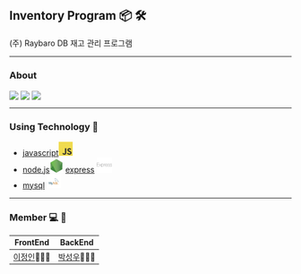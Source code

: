 ## Inventory Program 📦 🛠 <br>

(주) Raybaro DB 재고 관리 프로그램 

--- 
### About 


<img src="https://user-images.githubusercontent.com/43091713/107663624-eb334280-6cce-11eb-9c49-6d1c76635ebd.png" width="50%" align="center">
<img src="https://user-images.githubusercontent.com/43091713/107663466-c048ee80-6cce-11eb-99b8-a52ed3e17b66.png" width="50%" align="center"> 
<img src="https://user-images.githubusercontent.com/43091713/107663396-ad361e80-6cce-11eb-9481-3c5cbba0acb7.png" width="50%" align="center">

---

### Using Technology 🤖
- [javascript]()<code><img height="25" src="https://raw.githubusercontent.com/github/explore/80688e429a7d4ef2fca1e82350fe8e3517d3494d/topics/javascript/javascript.png"></code>
- [node.js](https://nodejs.org/ko/)<code><img height="24" src="https://raw.githubusercontent.com/github/explore/80688e429a7d4ef2fca1e82350fe8e3517d3494d/topics/nodejs/nodejs.png"></code> 
[express](https://expressjs.com/ko/) <code><img height="27" src="https://raw.githubusercontent.com/github/explore/80688e429a7d4ef2fca1e82350fe8e3517d3494d/topics/express/express.png"></code>
- [mysql](https://www.mysql.com/) <code><img height="25" src="https://raw.githubusercontent.com/github/explore/80688e429a7d4ef2fca1e82350fe8e3517d3494d/topics/mysql/mysql.png"></code>

---

### Member 💻 🍎
FrontEnd | BackEnd
----- | ----- |
[이정인](http://github.com/herjn)👩🏻‍💻 |[박성우](http://github.com/hellogaon)🧑🏻‍💻 |
